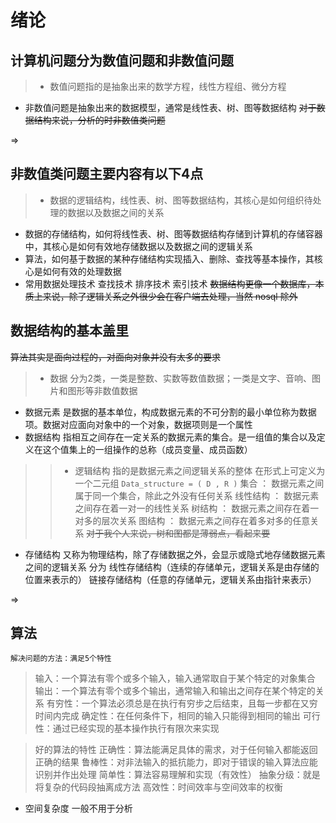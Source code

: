 # 绪论
## 计算机问题分为数值问题和非数值问题
>* 数值问题指的是抽象出来的数学方程，线性方程组、微分方程
* 非数值问题是抽象出来的数据模型，通常是线性表、树、图等数据结构
~~对于数据结构来说，分析的时非数值类问题~~

=>
## 非数值类问题主要内容有以下4点
>* 数据的逻辑结构，线性表、树、图等数据结构，其核心是如何组织待处理的数据以及数据之间的关系
* 数据的存储结构，如何将线性表、树、图等数据结构存储到计算机的存储容器中，其核心是如何有效地存储数据以及数据之间的逻辑关系
* 算法，如何基于数据的某种存储结构实现插入、删除、查找等基本操作，其核心是如何有效的处理数据
* 常用数据处理技术 查找技术 排序技术 索引技术
~~数据结构更像一个数据库，本质上来说，除了逻辑关系之外很少会在客户端去处理，当然 nosql 除外~~
## 数据结构的基本盖里
~~算法其实是面向过程的，对面向对象并没有太多的要求~~
>* 数据
分为2类，一类是整数、实数等数值数据；一类是文字、音响、图片和图形等非数值数据
* 数据元素
是数据的基本单位，构成数据元素的不可分割的最小单位称为数据项。数据对应面向对象中的一个对象，数据项则是一个属性
* 数据结构
指相互之间存在一定关系的数据元素的集合。是一组值的集合以及定义在这个值集上的一组操作的总称（成员变量、成员函数）
> >* 逻辑结构
指的是数据元素之间逻辑关系的整体
在形式上可定义为一个二元组
`Data_structure = ( D , R )`
集合 ： 数据元素之间属于同一个集合，除此之外没有任何关系
线性结构 ： 数据元素之间存在着一对一的线性关系
树结构 ： 数据元素之间存在着一对多的层次关系
图结构 ： 数据元素之间存在着多对多的任意关系
~~对于我个人来说，树和图都是薄弱点，看起来要~~
* 存储结构
又称为物理结构，除了存储数据之外，会显示或隐式地存储数据元素之间的逻辑关系
分为 线性存储结构（连续的存储单元，逻辑关系是由存储的位置来表示的） 链接存储结构（任意的存储单元，逻辑关系由指针来表示）

=>
## 算法
    解决问题的方法：满足5个特性
>输入：一个算法有零个或多个输入，输入通常取自于某个特定的对象集合
    输出：一个算法有零个或多个输出，通常输入和输出之间存在某个特定的关系
    有穷性：一个算法必须总是在执行有穷步之后结束，且每一步都在又穷时间内完成
    确定性：在任何条件下，相同的输入只能得到相同的输出
    可行性：通过已经实现的基本操作执行有限次来实现

>好的算法的特性
正确性：算法能满足具体的需求，对于任何输入都能返回正确的结果
鲁棒性：对非法输入的抵抗能力，即对于错误的输入算法应能识别并作出处理
简单性：算法容易理解和实现（有效性）
抽象分级：就是将复杂的代码段抽离成方法
高效性：时间效率与空间效率的权衡

* 空间复杂度
    一般不用于分析